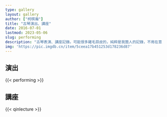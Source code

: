 ```yaml
---
type: gallery
layout: gallery
author: ["柯棋瀚"]
title: "古琴演出、講座"
date: 2016-07-01
lastmod: 2023-05-06
slug: performing
description: "古琴表演、講座記錄。可能很多雞毛蒜皮的，純粹是我箇人的記錄，不用在意。"
img: 'https://pic.imgdb.cn/item/5ceea17b451253d178236d87'
---
```


## 演出

{{< performing >}}

## 講座

{{< qinlecture >}}
